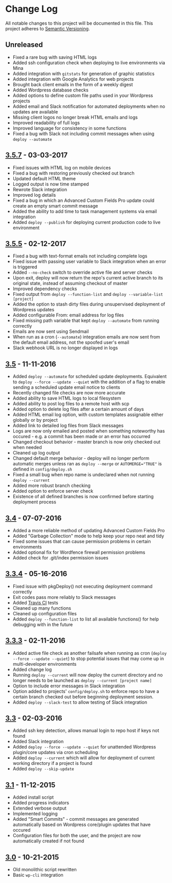 # Change Log
All notable changes to this project will be documented in this file.
This project adheres to [Semantic Versioning](http://semver.org/).

## Unreleased
- Fixed a rare bug with saving HTML logs
- Added ssh configuration check when deploying to live environments via Mina
- Added integration with `gitstats` for generation of graphic statistics
- Added integration with Google Analytics for web projects
- Brought back client emails in the form of a weekly digest
- Added Wordpress database checks
- Added options to define custom file paths used in your Wordpress projects
- Added email and Slack notification for automated deployments when no updates are available
- Missing client logos no longer break HTML emails and logs
- Improved readability of full logs
- Improved language for consistency in some functions
- Fixed a bug with Slack not including commit messages when using `deploy --automate`

## [3.5.7] - 03-03-2017
- Fixed issues with HTML log on mobile devices
- Fixed a bug with restoring previously checked out branch
- Updated default HTML theme
- Logged output is now time stamped
- Rewrote Slack integration
- Improved log details
- Fixed a bug in which an Advanced Custom Fields Pro update could create an empty smart commit message
- Added the ability to add time to task management systems via email integration
- Added `deploy --publish` for deploying current production code to live environment

## [3.5.5] - 02-12-2017
- Fixed a bug with text-format emails not including complete logs
- Fixed issue with passing user variable to Slack integration when an error is triggered
- Added `--no-check` switch to override active file and server checks
- Upon exit, deploy will now return the repo's current active branch to its original state, instead of assuming checkout of master
- Improved dependency checks
- Fixed output from `deploy --function-list` and `deploy --variable-list [project]`
- Added the option to stash dirty files during unsupervised deployment of Wordpress updates
- Added configurable From: email address for log files
- Fixed missing path variable that kept `deploy --automate` from running correctly
- Emails are now sent using Sendmail
- When run as a cron (`--automate`) integration emails are now sent from the default email address, not the spoofed user's email
- Slack webhook URL is no longer displayed in logs

## [3.5] - 11-11-2016
- Added `deploy --automate` for scheduled update deployments. Equivalent to `deploy --force --update --quiet` with the addition of a flag to enable sending a scheduled update email notice to clients
- Recently changed file checks are now more accurate
- Added ability to save HTML logs to local filesystem
- Added ability to post log files to a remote host with scp
- Added option to delete log files after a certain amount of days
- Added HTML email log option, with custom templates assignable either globally or by project
- Added link to detailed log files from Slack messages 
- Logs are now only emailed and posted when something noteworthy has occured - e.g. a commit has been made or an error has occurred
- Changed checkout behavior - master branch is now only checked out when needed
- Cleaned up log output
- Changed default merge behavior - deploy will no longer perform automatic merges unless ran as `deploy --merge` or `AUTOMERGE="TRUE"` is defined in `config/deploy.sh` 
- Fixed a small bug when repo name is undeclared when not running `deploy --current`
- Added more robust branch checking
- Added option to enforce server check
- Existence of all defined branches is now confirmed before starting deployment process

## [3.4] - 07-07-2016
- Added a more reliable method of updating Advanced Custom Fields Pro
- Added "Garbage Collection" mode to help keep your repo neat and tidy
- Fixed some issues that can cause permission problems in certain environments
- Added optional fix for Wordfence firewall permission problems
- Added check for .git/index permission issues

## [3.3.4] - 05-16-2016
- Fixed issue with pkgDeploy() not executing deployment command correctly
- Exit codes pass more reliably to Slack messages 
- Added [Travis CI](https://travis-ci.org/EMRL/deploy) tests
- Cleaned up many functions
- Cleaned up configuration files
- Added `deploy --function-list` to list all available functions() for help debugging with in the future

## [3.3.3] - 02-11-2016
- Added active file check as another failsafe when running as cron (`deploy --force --update --quiet`) to stop potential issues that may come up in multi-developer environments
- Added change log
- Running `deploy --current` will now deploy the current directory and no longer needs to be launched as `deploy --current [project name]`
- Option to include error messages in Slack integration
- Option added to projects' `config/deploy.sh` to enforce repo to have a certain branch checked out before beginning deployment session. 
- Added `deploy --slack-test` to allow testing of Slack integration

## [3.3] - 02-03-2016
- Added ssh key detection, allows manual login to repo host if keys not found
- Added Slack integration
- Added `deploy --force --update --quiet` for unattended Wordpress plugin/core updates via cron scheduling 
- Added `deploy --current` which will allow for deployment of current working directory if a project is found
- Added `deploy --skip-update`

## [3.1] - 11-12-2015
- Added install script
- Added progress indicators
- Extended verbose output
- Implemented logging
- Added "Smart Commits" - commit messages are generated automatically based on Wordpress core/plugin updates that have occured
- Configuration files for both the user, and the project are now automatically created if not found 

## [3.0] - 10-21-2015
- Old monolithic script rewritten
- Basic `wp-cli` integration  




[Unreleased]: https://github.com/EMRL/deploy/compare/v3.5.7...HEAD
[3.5.7]: https://github.com/EMRL/deploy/compare/v3.5.5...v3.5.7
[3.5.5]: https://github.com/EMRL/deploy/compare/v3.5...v3.5.5
[3.5]: https://github.com/EMRL/deploy/compare/v3.4...v3.5
[3.4]: https://github.com/EMRL/deploy/compare/v3.3.4...v3.4
[3.3.4]: https://github.com/EMRL/deploy/compare/v3.3.3...v3.3.4
[3.3.3]: https://github.com/EMRL/deploy/compare/v3.3...v3.3.3
[3.3]: https://github.com/EMRL/deploy/compare/v3.1...v3.3
[3.1]: https://github.com/EMRL/deploy/compare/v3.0...v3.1
[3.0]: https://github.com/EMRL/deploy/commits/v3.0
